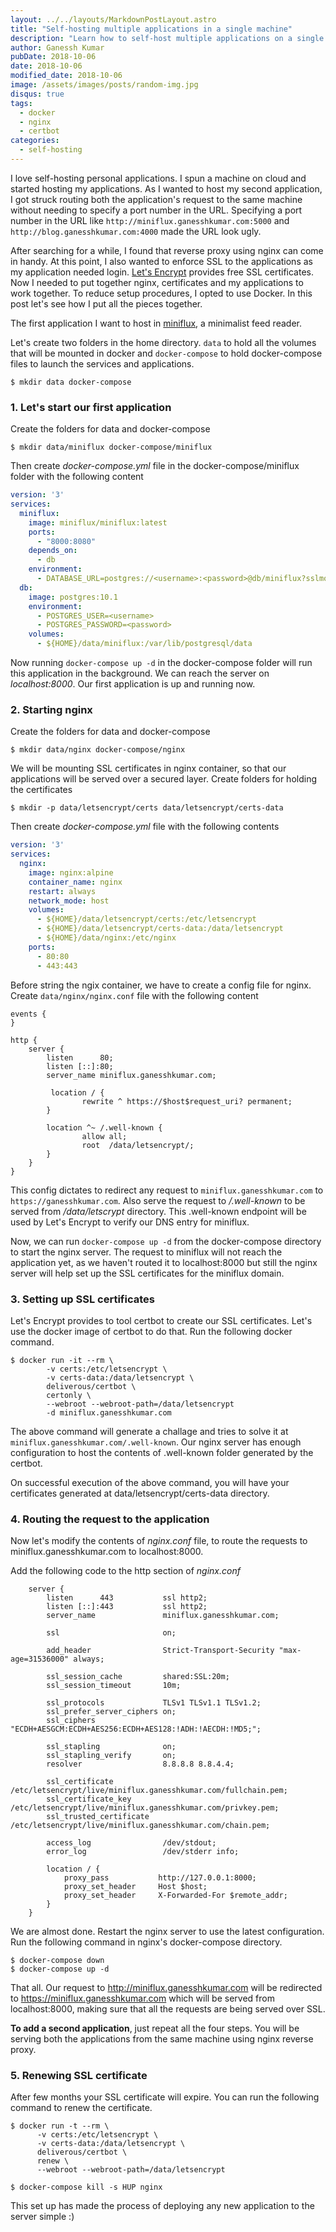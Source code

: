 ```yaml
---
layout: ../../layouts/MarkdownPostLayout.astro
title: "Self-hosting multiple applications in a single machine"
description: "Learn how to self-host multiple applications on a single machine using Docker, Nginx, and Let's Encrypt for SSL certificates. This guide walks you through setting up a reverse proxy, securing your applications, and managing SSL renewals."
author: Ganessh Kumar
pubDate: 2018-10-06
date: 2018-10-06
modified_date: 2018-10-06
image: /assets/images/posts/random-img.jpg
disqus: true
tags:
  - docker
  - nginx
  - certbot
categories:
  - self-hosting
---
```


I love self-hosting personal applications. I spun a machine on cloud and started hosting my applications. As I wanted to host my second application, I got struck routing both the application's request to the same machine without needing to specify a port number in the URL. Specifying a port number in the URL like `http://miniflux.ganesshkumar.com:5000` and `http://blog.ganesshkumar.com:4000` made the URL look ugly.  

After searching for a while, I found that reverse proxy using nginx can come in handy. At this point, I also wanted to enforce SSL to the applications as my application needed login. [Let's Encrypt](https://letsencrypt.org/) provides free SSL certificates. Now I needed to put together nginx, certificates and my applications to work together. To reduce setup procedures, I opted to use Docker. In this post let's see how I put all the pieces together.

The first application I want to host in [miniflux](https://miniflux.app/), a minimalist feed reader.

Let's create two folders in the home directory. `data` to hold all the volumes that will be mounted in docker and `docker-compose` to hold docker-compose files to launch the services and applications.

```shell
$ mkdir data docker-compose
```

### 1. Let's start our first application

Create the folders for data and docker-compose

```shell
$ mkdir data/miniflux docker-compose/miniflux
```

Then create _docker-compose.yml_ file in the docker-compose/miniflux folder with the following content

```yaml
version: '3'
services:
  miniflux:
    image: miniflux/miniflux:latest
    ports:
      - "8000:8080"
    depends_on:
      - db
    environment:
      - DATABASE_URL=postgres://<username>:<password>@db/miniflux?sslmode=disable
  db:
    image: postgres:10.1
    environment:
      - POSTGRES_USER=<username>
      - POSTGRES_PASSWORD=<password>
    volumes:
      - ${HOME}/data/miniflux:/var/lib/postgresql/data
```

Now running `docker-compose up -d` in the docker-compose folder will run this application in the background. We can reach the server on _localhost:8000_. Our first application is up and running now.

### 2. Starting nginx

Create the folders for data and docker-compose

```shell
$ mkdir data/nginx docker-compose/nginx
```

We will be mounting SSL certificates in nginx container, so that our applications will be served over a secured layer. Create folders for holding the certificates

```shell
$ mkdir -p data/letsencrypt/certs data/letsencrypt/certs-data
```

Then create _docker-compose.yml_ file with the following contents

```yaml
version: '3'
services:
  nginx:
    image: nginx:alpine
    container_name: nginx
    restart: always
    network_mode: host
    volumes:
      - ${HOME}/data/letsencrypt/certs:/etc/letsencrypt
      - ${HOME}/data/letsencrypt/certs-data:/data/letsencrypt
      - ${HOME}/data/nginx:/etc/nginx
    ports:
      - 80:80
      - 443:443
```

Before string the ngix container, we have to create a config file for nginx. Create `data/nginx/nginx.conf` file with the following content

```apacheconf
events {
}

http {
    server {
        listen      80;
        listen [::]:80;
        server_name miniflux.ganesshkumar.com;

         location / {
                rewrite ^ https://$host$request_uri? permanent;
        }

        location ^~ /.well-known {
                allow all;
                root  /data/letsencrypt/;
        }
    }
}
```

This config dictates to redirect any request to `miniflux.ganesshkumar.com` to `https://ganesshkumar.com`. Also serve the request to _/.well-known_ to be served from _/data/letscrypt_ directory. This .well-known endpoint will be used by Let's Encrypt to verify our DNS entry for miniflux.

Now, we can run `docker-compose up -d` from the docker-compose directory to start the nginx server. The request to miniflux will not reach the application yet, as we haven't routed it to localhost:8000 but still the nginx server will help set up the SSL certificates for the miniflux domain.

### 3. Setting up SSL certificates

Let's Encrypt provides to tool certbot to create our SSL certificates. Let's use the docker image of certbot to do that. Run the following docker command.

```shell
$ docker run -it --rm \
        -v certs:/etc/letsencrypt \
        -v certs-data:/data/letsencrypt \
        deliverous/certbot \
        certonly \
        --webroot --webroot-path=/data/letsencrypt
        -d miniflux.ganesshkumar.com
```

The above command will generate a challage and tries to solve it at `miniflux.ganesshkumar.com/.well-known`. Our nginx server has enough configuration to host the contents of .well-known folder generated by the certbot.

On successful execution of the above command, you will have your certificates generated at data/letsencrypt/certs-data directory.

### 4. Routing the request to the application

Now let's modify the contents of _nginx.conf_ file, to route the requests to miniflux.ganesshkumar.com to localhost:8000.

Add the following code to the http section of _nginx.conf_

```apacheconf
    server {
        listen      443           ssl http2;
        listen [::]:443           ssl http2;
        server_name               miniflux.ganesshkumar.com;

        ssl                       on;

        add_header                Strict-Transport-Security "max-age=31536000" always;

        ssl_session_cache         shared:SSL:20m;
        ssl_session_timeout       10m;

        ssl_protocols             TLSv1 TLSv1.1 TLSv1.2;
        ssl_prefer_server_ciphers on;
        ssl_ciphers               "ECDH+AESGCM:ECDH+AES256:ECDH+AES128:!ADH:!AECDH:!MD5;";

        ssl_stapling              on;
        ssl_stapling_verify       on;
        resolver                  8.8.8.8 8.8.4.4;

        ssl_certificate           /etc/letsencrypt/live/miniflux.ganesshkumar.com/fullchain.pem;
        ssl_certificate_key       /etc/letsencrypt/live/miniflux.ganesshkumar.com/privkey.pem;
        ssl_trusted_certificate   /etc/letsencrypt/live/miniflux.ganesshkumar.com/chain.pem;

        access_log                /dev/stdout;
        error_log                 /dev/stderr info;

        location / {
            proxy_pass           http://127.0.0.1:8000;
            proxy_set_header     Host $host;
            proxy_set_header     X-Forwarded-For $remote_addr;
        }
    }
```

We are almost done. Restart the nginx server to use the latest configuration. Run the following command in nginx's docker-compose directory.

```shell
$ docker-compose down
$ docker-compose up -d
```

That all. Our request to http://miniflux.ganesshkumar.com will be redirected to https://miniflux.ganesshkumar.com which will be served from localhost:8000, making sure that all the requests are being served over SSL.

**To add a second application**, just repeat all the four steps. You will be serving both the applications from the same machine using nginx reverse proxy.

### 5. Renewing SSL certificate

After few months your SSL certificate will expire. You can run the following command to renew the certificate.

```shell
$ docker run -t --rm \
      -v certs:/etc/letsencrypt \
      -v certs-data:/data/letsencrypt \
      deliverous/certbot \
      renew \
      --webroot --webroot-path=/data/letsencrypt

$ docker-compose kill -s HUP nginx
```

This set up has made the process of deploying any new application to the server simple :)